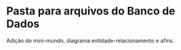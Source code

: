 # Pasta para arquivos do Banco de Dados

Adição do mini-mundo, diagrama entidade-relacionamento e afins. 
